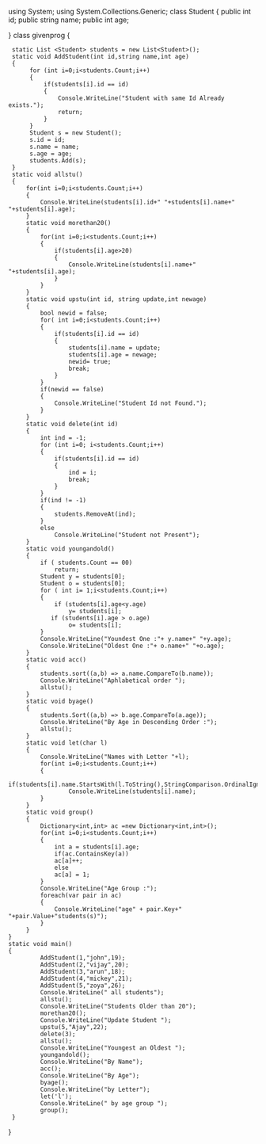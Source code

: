 
using System;
using System.Collections.Generic;
class Student
{
    public int id;
    public string name;
    public int age;
    
}
class givenprog
{
    
     static List <Student> students = new List<Student>();
     static void AddStudent(int id,string name,int age)
     {
          for (int i=0;i<students.Count;i++)
          {
              if(students[i].id == id)
              {
                  Console.WriteLine("Student with same Id Already exists.");
                  return;
              }
          }
          Student s = new Student();
          s.id = id;
          s.name = name;
          s.age = age;
          students.Add(s);
     }
     static void allstu()
     {
         for(int i=0;i<students.Count;i++)
         {
             Console.WriteLine(students[i].id+" "+students[i].name+" "+students[i].age);
         }
         static void morethan20()
         {
             for(int i=0;i<students.Count;i++)
             {
                 if(students[i].age>20)
                 {
                     Console.WriteLine(students[i].name+" "+students[i].age);
                 }
             }
         }
         static void upstu(int id, string update,int newage)
         {
             bool newid = false;
             for( int i=0;i<students.Count;i++)
             {
                 if(students[i].id == id)
                 {
                     students[i].name = update;
                     students[i].age = newage;
                     newid= true;
                     break;
                 }
             }
             if(newid == false)
             {
                 Console.WriteLine("Student Id not Found.");
             }
         }
         static void delete(int id)
         {
             int ind = -1;
             for (int i=0; i<students.Count;i++)
             {
                 if(students[i].id == id)
                 {
                     ind = i;
                     break;
                 }
             }
             if(ind != -1)
             {
                 students.RemoveAt(ind);
             }
             else
                 Console.WriteLine("Student not Present");
         }
         static void youngandold()
         {
             if ( students.Count == 00)
                 return;
             Student y = students[0];
             Student o = students[0];
             for ( int i= 1;i<students.Count;i++)
             {
                 if (students[i].age<y.age)
                     y= students[i];
                if (students[i].age > o.age)
                     o= students[i];
             }
             Console.WriteLine("Youndest One :"+ y.name+" "+y.age);
             Console.WriteLine("Oldest One :"+ o.name+" "+o.age);
         }
         static void acc()
         {
             students.sort((a,b) => a.name.CompareTo(b.name));
             Console.WriteLine("Aphlabetical order ");
             allstu();
         }
         static void byage()
         {
             students.Sort((a,b) => b.age.CompareTo(a.age));
             Console.WriteLine("By Age in Descending Order :");
             allstu();
         }
         static void let(char l)
         {
             Console.WriteLine("Names with Letter "+l);
             for(int i=0;i<students.Count;i++)
             {
                 if(students[i].name.StartsWith(l.ToString(),StringComparison.OrdinalIgnoreCase))
                     Console.WriteLine(students[i].name);
             }
         }
         static void group()
         {
             Dictionary<int,int> ac =new Dictionary<int,int>();
             for(int i=0;i<students.Count;i++)
             {
                 int a = students[i].age;
                 if(ac.ContainsKey(a))
                 ac[a]++;
                 else
                 ac[a] = 1;
             }
             Console.WriteLine("Age Group :");
             foreach(var pair in ac)
             {
                 Console.WriteLine("age" + pair.Key+" "+pair.Value+"students(s)");
             }
         }
    }
    static void main()
    {
             AddStudent(1,"john",19);
             AddStudent(2,"vijay",20);
             AddStudent(3,"arun",18);
             AddStudent(4,"mickey",21);
             AddStudent(5,"zoya",26);
             Console.WriteLine(" all students");
             allstu();
             Console.WriteLine("Students Older than 20");
             morethan20();
             Console.WriteLine("Update Student ");
             upstu(5,"Ajay",22);
             delete(3);
             allstu();
             Console.WriteLine("Youngest an Oldest ");
             youngandold();
             Console.WriteLine("By Name");
             acc();
             Console.WriteLine("By Age");
             byage();
             Console.WriteLine("by Letter");
             let('l');
             Console.WriteLine(" by age group ");
             group();
     }
}









